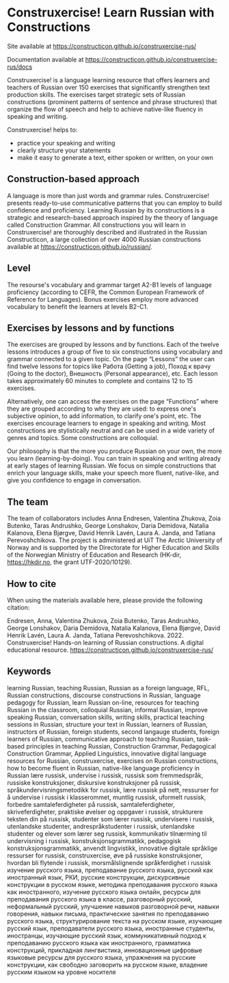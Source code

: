 # Construxercise! Learn Russian with Constructions

Site available at https://constructicon.github.io/construxercise-rus/

Documentation available at https://constructicon.github.io/construxercise-rus/docs

Construxercise! is a language learning resource that offers learners and teachers of Russian over 150 exercises that significantly strengthen text production skills. The exercises target strategic sets of Russian constructions (prominent patterns of sentence and phrase structures) that organize the flow of speech and help to achieve native-like fluency in speaking and writing. 

Construxercise! helps to:

- practice your speaking and writing
- clearly structure your statements
- make it easy to generate a text, either spoken or written, on your own

## Construction-based approach

A language is more than just words and grammar rules. Construxercise! presents ready-to-use communicative patterns that you can employ to build confidence and proficiency. Learning Russian by its constructions is a strategic and research-based approach inspired by the theory of language called Construction Grammar. All constructions you will learn in Construxercise! are thoroughly described and illustrated in the Russian Constructicon, a large collection of over 4000 Russian constructions available at https://constructicon.github.io/russian/. 


## Level

The resourse's vocabulary and grammar target A2-B1 levels of language proficiency (according to CEFR, the Common European Framework of Reference for Languages). Bonus exercises employ more advanced vocabulary to benefit the learners at levels B2-C1. 

## Exercises by lessons and by functions

The exercises are grouped by lessons and by functions. Each of the twelve lessons introduces a group of five to six constructions using vocabulary and grammar connected to a given topic. On the page “Lessons” the user can find twelve lessons for topics like Работа (Getting a job), Поход к врачу (Going to the doctor), Внешность (Personal appearance), etc. Each lesson takes approximately 60 minutes to complete and contains 12 to 15 exercises.

Alternatively, one can access the exercises on the page “Functions” where they are grouped according to why they are used: to express one's subjective opinion, to add information, to clarify one's point, etc. The exercises encourage learners to engage in speaking and writing. Most constructions are stylistically neutral and can be used in a wide variety of genres and topics. Some constructions are colloquial.

Our philosophy is that the more you produce Russian on your own, the more you learn (learning-by-doing). You can train in speaking and writing already at early stages of learning Russian. We focus on simple constructions that enrich your language skills, make your speech more fluent, native-like, and give you confidence to engage in conversation.

## The team
The team of collaborators includes Anna Endresen, Valentina Zhukova, Zoia Butenko, Taras Andrushko, George Lonshakov, Daria Demidova, Natalia Kalanova, Elena Bjørgve, David Henrik Lavén, Laura A. Janda, and Tatiana Perevoshchikova. The project is administered at UiT The Arctic University of Norway and is supported by the Directorate for Higher Education and Skills of the Norwegian Ministry of Education and Research (HK-dir, https://hkdir.no, the grant UTF-2020/10129).

## How to cite

When using the materials available here, please provide the following citation:

Endresen, Anna, Valentina Zhukova, Zoia Butenko, Taras Andrushko, George Lonshakov, Daria Demidova, Natalia Kalanova, Elena Bjørgve, David Henrik Lavén, Laura A. Janda, Tatiana Perevoshchikova. 2022. Construxercise! Hands-on learning of Russian constructions. A digital educational resource. https://constructicon.github.io/construxercise-rus/

## Keywords
learning Russian, teaching Russian, Russian as a foreign language, RFL, Russian constructions, discourse constructions in Russian, language pedagogy for Russian, learn Russian on-line, resources for teaching Russian in the classroom, colloquial Russian, informal Russian, improve speaking Russian, conversation skills, writing skills, practical teaching sessions in Russian, structure your text in Russian, learners of Russian, instructors of Russian, foreign students, second langauge students, foreign learners of Russian, communicative approach to teaching Russian, task-based principles in teaching Russian, Construction Grammar, Pedagogical Construction Grammar, Applied Linguistics, innovative digital language resources for Russian, construxercise, exercises on Russian constructions, how to become fluent in Russian, native-like language proficiency in Russian
lære russisk, undervise i russisk, russisk som fremmedspråk, russiske konstruksjoner, diskursive konstruksjoner på russisk, språkundervisningsmetodikk for russisk, lære russisk på nett, ressurser for å undervise i russisk i klasserommet, muntlig russisk, uformelt russisk, forbedre samtaleferdigheter på russisk, samtaleferdigheter, skriveferdigheter, praktiske øvelser og oppgaver i russisk, strukturere teksten din på russisk, studenter som lærer russisk, undervisere i russisk, utenlandske studenter, andrespråkstudenter i russisk, utenlandske studenter og elever som lærer seg russisk, kommunikativ tilnærming til undervisning i russisk, konstruksjonsgrammatikk, pedagogisk konstruksjonsgrammatikk, anvendt lingvistikk, innovative digitale språklige ressurser for russisk, construxercise, øve på russiske konstruksjoner, hvordan bli flytende i russisk, morsmålslignende språkferdighet i russisk
изучение русского языка, преподавание русского языка, русский как иностранный язык, РКИ, русские конструкции, дискурсивные конструкции в русском языке, методика преподавания русского языка как иностранного, изучение русского языка онлайн, ресурсы для преподавания русского языка в классе, разговорный русский, неформальный русский, улучшение навыков разговорной речи, навыки говорения, навыки письма, практические занятия по преподаванию русского языка, структурирование текста на русском языке, изучающие русский язык, преподаватели русского языка, иностранные студенты, иностранцы, изучающие русский язык, коммуникативный подход к преподаванию русского языка как иностранного, грамматика конструкций, прикладная лингвистика, инновационные цифровые языковые ресурсы для русского языка, упражнения на русские конструкции, как свободно заговорить на русском языке, владение русским языком на уровне носителя




